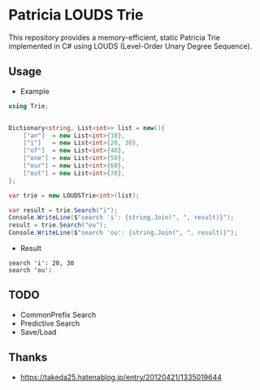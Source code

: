 # Patricia LOUDS Trie

This repository provides a memory-efficient, static Patricia Trie implemented in C# using LOUDS (Level-Order Unary Degree Sequence).

## Usage

- Example

```cs
using Trie;


Dictionary<string, List<int>> list = new(){
	["an"]  = new List<int>{10},
	["i"]   = new List<int>{20, 30},
	["of"]  = new List<int>{40},
	["one"] = new List<int>{50},
	["our"] = new List<int>{60},
	["out"] = new List<int>{70},
};

var trie = new LOUDSTrie<int>(list);

var result = trie.Search("i");
Console.WriteLine($"search 'i': {string.Join(", ", result)}");
result = trie.Search("ou");
Console.WriteLine($"search 'ou': {string.Join(", ", result)}");
```

- Result

```
search 'i': 20, 30
search 'ou':
```

## TODO

- CommonPrefix Search
- Predictive Search
- Save/Load

## Thanks

- https://takeda25.hatenablog.jp/entry/20120421/1335019644
